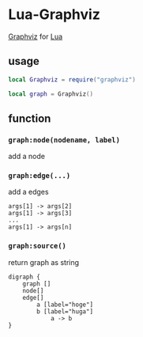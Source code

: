 Lua-Graphviz
===

[Graphviz](http://www.graphviz.org/) for [Lua](https://lua.org)

## usage
```lua
local Graphviz = require("graphviz")

local graph = Graphviz()
```
## function
### `graph:node(nodename, label)`
add a node

### `graph:edge(...)`
add a edges

```
args[1] -> args[2]
args[1] -> args[3]
...
args[1] -> args[n]
```

### `graph:source()`
return graph as string

```
digraph {
	graph []
	node[]
	edge[]
		a [label="hoge"]
		b [label="huga"]
			a -> b
}
```
